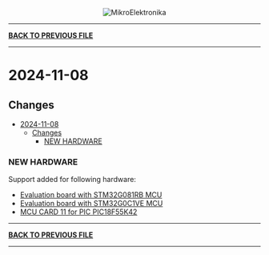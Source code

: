 <p align="center">
  <img src="http://www.mikroe.com/img/designs/beta/logo_small.png?raw=true" alt="MikroElektronika"/>
</p>

---

**[BACK TO PREVIOUS FILE](../changelog.md)**

---

# 2024-11-08

## Changes

- [2024-11-08](#2024-11-08)
  - [Changes](#changes)
    - [NEW HARDWARE](#new-hardware)

### NEW HARDWARE

Support added for following hardware:

+ [Evaluation board with STM32G081RB MCU](https://www.st.com/content/st_com/en/products/evaluation-tools/product-evaluation-tools/mcu-mpu-eval-tools/stm32-mcu-mpu-eval-tools/stm32-eval-boards/stm32g081b-eval.html)
+ [Evaluation board with STM32G0C1VE MCU](https://www.st.com/content/st_com/en/products/evaluation-tools/product-evaluation-tools/mcu-mpu-eval-tools/stm32-mcu-mpu-eval-tools/stm32-eval-boards/stm32g0c1e-ev.html)
+ [MCU CARD 11 for PIC PIC18F55K42](https://www.mikroe.com/mcu-card-11-for-pic-pic18f55k42)

---

**[BACK TO PREVIOUS FILE](../changelog.md)**

---
